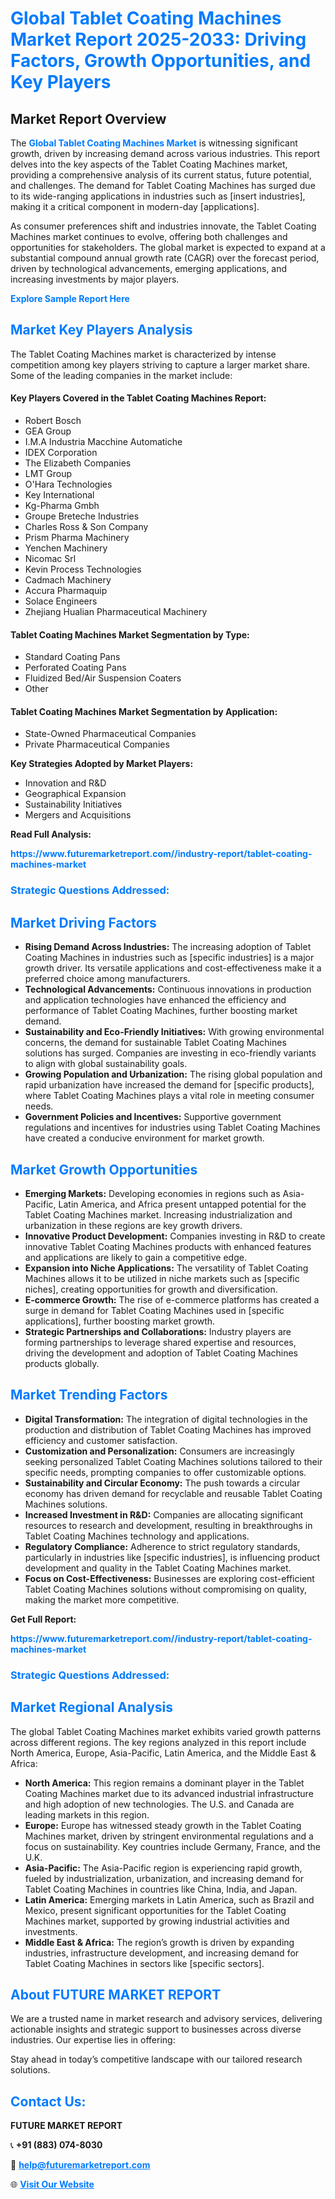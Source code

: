 <h1 style="color: #007BFF;">Global Tablet Coating Machines Market Report 2025-2033: Driving Factors, Growth Opportunities, and Key Players</h1>

<section id="overview">
<h2>Market Report Overview</h2>
<p>The <a href="https://www.futuremarketreport.com//industry-report/tablet-coating-machines-market" style="color: #007BFF; text-decoration: none;"><strong>Global Tablet Coating Machines Market</strong></a> is witnessing significant growth, driven by increasing demand across various industries. This report delves into the key aspects of the Tablet Coating Machines market, providing a comprehensive analysis of its current status, future potential, and challenges. The demand for Tablet Coating Machines has surged due to its wide-ranging applications in industries such as [insert industries], making it a critical component in modern-day [applications].</p>
<p>As consumer preferences shift and industries innovate, the Tablet Coating Machines market continues to evolve, offering both challenges and opportunities for stakeholders. The global market is expected to expand at a substantial compound annual growth rate (CAGR) over the forecast period, driven by technological advancements, emerging applications, and increasing investments by major players.</p>
</section>

<section id="overview">
<p><a href="https://www.futuremarketreport.com//request-sample/reportId=92732" style="color: #007BFF; text-decoration: none;"><strong>Explore Sample Report Here</strong></a></p>
</section>

<section id="key-players">
<h2 style="color: #007BFF;">Market Key Players Analysis</h2>
<p>The Tablet Coating Machines market is characterized by intense competition among key players striving to capture a larger market share. Some of the leading companies in the market include:</p>
<h4>Key Players Covered in the Tablet Coating Machines Report:</h4>
<ul><li>Robert Bosch</li><li>GEA Group</li><li>I.M.A Industria Macchine Automatiche</li><li>IDEX Corporation</li><li>The Elizabeth Companies</li><li>LMT Group</li><li>O&#039;Hara Technologies</li><li>Key International</li><li>Kg-Pharma Gmbh</li><li>Groupe Breteche Industries</li><li>Charles Ross &amp; Son Company</li><li>Prism Pharma Machinery</li><li>Yenchen Machinery</li><li>Nicomac Srl</li><li>Kevin Process Technologies</li><li>Cadmach Machinery</li><li>Accura Pharmaquip</li><li>Solace Engineers</li><li>Zhejiang Hualian Pharmaceutical Machinery</li></ul>
<h4>Tablet Coating Machines Market Segmentation by Type:</h4>
<ul><li>Standard Coating Pans</li><li>Perforated Coating Pans</li><li>Fluidized Bed/Air Suspension Coaters</li><li>Other</li></ul>

<h4>Tablet Coating Machines Market Segmentation by Application:</h4>
<ul><li>State-Owned Pharmaceutical Companies</li><li>Private Pharmaceutical Companies</li></ul>
<p><strong>Key Strategies Adopted by Market Players:</strong></p>
<ul>
<li>Innovation and R&D</li>
<li>Geographical Expansion</li>
<li>Sustainability Initiatives</li>
<li>Mergers and Acquisitions</li>
</ul>
</section>

<section>
<p><strong>Read Full Analysis: </strong></p><a href="https://www.futuremarketreport.com//industry-report/tablet-coating-machines-market" style="color: #007BFF; text-decoration: none;"><strong>https://www.futuremarketreport.com//industry-report/tablet-coating-machines-market</strong></a>
<h3 style="color: #007BFF;">Strategic Questions Addressed:</h3>
</section>

<section id="driving-factors">
<h2 style="color: #007BFF;">Market Driving Factors</h2>
<ul>
<li><strong>Rising Demand Across Industries:</strong> The increasing adoption of Tablet Coating Machines in industries such as [specific industries] is a major growth driver. Its versatile applications and cost-effectiveness make it a preferred choice among manufacturers.</li>
<li><strong>Technological Advancements:</strong> Continuous innovations in production and application technologies have enhanced the efficiency and performance of Tablet Coating Machines, further boosting market demand.</li>
<li><strong>Sustainability and Eco-Friendly Initiatives:</strong> With growing environmental concerns, the demand for sustainable Tablet Coating Machines solutions has surged. Companies are investing in eco-friendly variants to align with global sustainability goals.</li>
<li><strong>Growing Population and Urbanization:</strong> The rising global population and rapid urbanization have increased the demand for [specific products], where Tablet Coating Machines plays a vital role in meeting consumer needs.</li>
<li><strong>Government Policies and Incentives:</strong> Supportive government regulations and incentives for industries using Tablet Coating Machines have created a conducive environment for market growth.</li>
</ul>
</section>

<section id="growth-opportunities">
<h2 style="color: #007BFF;">Market Growth Opportunities</h2>
<ul>
<li><strong>Emerging Markets:</strong> Developing economies in regions such as Asia-Pacific, Latin America, and Africa present untapped potential for the Tablet Coating Machines market. Increasing industrialization and urbanization in these regions are key growth drivers.</li>
<li><strong>Innovative Product Development:</strong> Companies investing in R&D to create innovative Tablet Coating Machines products with enhanced features and applications are likely to gain a competitive edge.</li>
<li><strong>Expansion into Niche Applications:</strong> The versatility of Tablet Coating Machines allows it to be utilized in niche markets such as [specific niches], creating opportunities for growth and diversification.</li>
<li><strong>E-commerce Growth:</strong> The rise of e-commerce platforms has created a surge in demand for Tablet Coating Machines used in [specific applications], further boosting market growth.</li>
<li><strong>Strategic Partnerships and Collaborations:</strong> Industry players are forming partnerships to leverage shared expertise and resources, driving the development and adoption of Tablet Coating Machines products globally.</li>
</ul>
</section>

<section id="trending-factors">
<h2 style="color: #007BFF;">Market Trending Factors</h2>
<ul>
<li><strong>Digital Transformation:</strong> The integration of digital technologies in the production and distribution of Tablet Coating Machines has improved efficiency and customer satisfaction.</li>
<li><strong>Customization and Personalization:</strong> Consumers are increasingly seeking personalized Tablet Coating Machines solutions tailored to their specific needs, prompting companies to offer customizable options.</li>
<li><strong>Sustainability and Circular Economy:</strong> The push towards a circular economy has driven demand for recyclable and reusable Tablet Coating Machines solutions.</li>
<li><strong>Increased Investment in R&D:</strong> Companies are allocating significant resources to research and development, resulting in breakthroughs in Tablet Coating Machines technology and applications.</li>
<li><strong>Regulatory Compliance:</strong> Adherence to strict regulatory standards, particularly in industries like [specific industries], is influencing product development and quality in the Tablet Coating Machines market.</li>
<li><strong>Focus on Cost-Effectiveness:</strong> Businesses are exploring cost-efficient Tablet Coating Machines solutions without compromising on quality, making the market more competitive.</li>
</ul>
</section>

<section>
<p><strong>Get Full Report: </strong></p><a href="https://www.futuremarketreport.com//industry-report/tablet-coating-machines-market" style="color: #007BFF; text-decoration: none;"><strong>https://www.futuremarketreport.com//industry-report/tablet-coating-machines-market</strong></a>
<h3 style="color: #007BFF;">Strategic Questions Addressed:</h3>
</section>


<section id="regional-analysis">
<h2 style="color: #007BFF;">Market Regional Analysis</h2>
<p>The global Tablet Coating Machines market exhibits varied growth patterns across different regions. The key regions analyzed in this report include North America, Europe, Asia-Pacific, Latin America, and the Middle East & Africa:</p>
<ul>
<li><strong>North America:</strong> This region remains a dominant player in the Tablet Coating Machines market due to its advanced industrial infrastructure and high adoption of new technologies. The U.S. and Canada are leading markets in this region.</li>
<li><strong>Europe:</strong> Europe has witnessed steady growth in the Tablet Coating Machines market, driven by stringent environmental regulations and a focus on sustainability. Key countries include Germany, France, and the U.K.</li>
<li><strong>Asia-Pacific:</strong> The Asia-Pacific region is experiencing rapid growth, fueled by industrialization, urbanization, and increasing demand for Tablet Coating Machines in countries like China, India, and Japan.</li>
<li><strong>Latin America:</strong> Emerging markets in Latin America, such as Brazil and Mexico, present significant opportunities for the Tablet Coating Machines market, supported by growing industrial activities and investments.</li>
<li><strong>Middle East & Africa:</strong> The region’s growth is driven by expanding industries, infrastructure development, and increasing demand for Tablet Coating Machines in sectors like [specific sectors].</li>
</ul>
</section>

<footer>
<h2 style="color: #007BFF;">About FUTURE MARKET REPORT</h2>
<p>We are a trusted name in market research and advisory services, delivering actionable insights and strategic support to businesses across diverse industries. Our expertise lies in offering:</p>

<p>Stay ahead in today’s competitive landscape with our tailored research solutions.</p>

<h2 style="color: #007BFF;">Contact Us:</h2>
<p><strong>FUTURE MARKET REPORT</strong></p>
<p>📞 <strong>+91 (883) 074-8030</strong></p>
<p>📧 <strong><a href="mailto:help@futuremarketreport.com" style="color: #007BFF;">help@futuremarketreport.com</a></strong></p>
<p>🌐 <strong><a href="https://www.futuremarketreport.com/" style="color: #007BFF;">Visit Our Website</a></strong></p>
</footer>